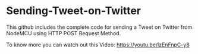 # Sending-Tweet-on-Twitter
This github includes the complete code for sending a Tweet on Twitter from NodeMCU using HTTP POST Request Method.

To know more you can watch out this Video: https://youtu.be/lzEnFnpC-y8
